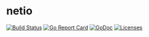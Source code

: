 # netio
[![Build Status](https://travis-ci.org/nimezhu/netio.svg?branch=master)](https://travis-ci.org/nimezhu/water)
[![Go Report Card](https://goreportcard.com/badge/github.com/nimezhu/indexed)](https://goreportcard.com/report/github.com/nimezhu/indexed)
[![GoDoc](https://img.shields.io/badge/godoc-reference-blue.svg?style=flat)](https://godoc.org/github.com/nimezhu/netio)
[![Licenses](https://img.shields.io/badge/license-bsd-orange.svg)](https://opensource.org/licenses/BSD-3-Clause)
